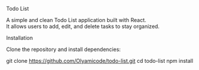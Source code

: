  Todo List

A simple and clean Todo List application built with React.  
It allows users to add, edit, and delete tasks to stay organized.


  Installation

Clone the repository and install dependencies:

git clone https://github.com/Olyamicode/todo-list.git
cd todo-list
npm install